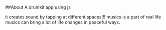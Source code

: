 ##About
A drumkit app using js 


it creates sound by tapping at different spaces!!!
musics is a part of real life
musics can bring a lot of life changes in peaceful ways.



